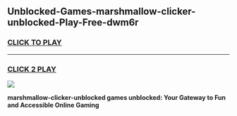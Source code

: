 
## Unblocked-Games-marshmallow-clicker-unblocked-Play-Free-dwm6r
<h3>
<a href="https://premium76.site?title=marshmallow-clicker-unblocked&ref=10A">CLICK TO PLAY</a></h3>
<hr>

<h3>
<a href="https://premium76.site?title=marshmallow-clicker-unblocked&ref=10A">CLICK 2 PLAY</a>
  
</h3>

<a href="https://premium76.site?title=marshmallow-clicker-unblocked&ref=10A"><img src="https://clearcache.store/games.png"></a>


**marshmallow-clicker-unblocked games unblocked: Your Gateway to Fun and Accessible Online Gaming**
